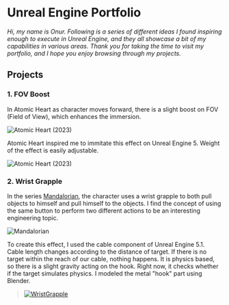 # Unreal Engine Portfolio

_Hi, my name is Onur. Following is a series of different ideas I found inspiring enough to execute in Unreal Engine, and they all showcase a bit of my capabilities in various areas. Thank you for taking the time to visit my portfolio, and I hope you enjoy browsing through my projects._

## Projects

### 1. FOV Boost
In Atomic Heart as character moves forward, there is a slight boost on FOV (Field of View), which enhances the immersion.


![Atomic Heart (2023)](https://media.giphy.com/media/YZYXX07HvwTBde7wcU/giphy-downsized.gif)


Atomic Heart inspired me to immitate this effect on Unreal Engine 5. Weight of the effect is easily adjustable.

![Atomic Heart (2023)](https://media.giphy.com/media/TiW2tX1IMQXR1uLIOX/giphy.gif)

### 2. Wrist Grapple

In the series [Mandalorian](https://www.imdb.com/title/tt8111088/), the character uses a wrist grapple to both pull objects to himself and pull himself to the objects. I find the concept of using the same button to perform two different actions to be an interesting engineering topic.

![Mandalorian](https://lumiere-a.akamaihd.net/v1/images/grapple-line-main_92f159e7.jpeg?region=131%2C0%2C951%2C536)

To create this effect, I used the cable component of Unreal Engine 5.1. Cable length changes according to the distance of target. If there is no target within the reach of our cable, nothing happens. It is physics based, so there is a slight gravity acting on the hook. Right now, it checks whether if the target simulates physics. I modeled the metal "hook" part using Blender.  


>[![WristGrapple](https://img.youtube.com/vi/fdR5riQKFnU/0.jpg)](https://www.youtube.com/watch?v=fdR5riQKFnU)

